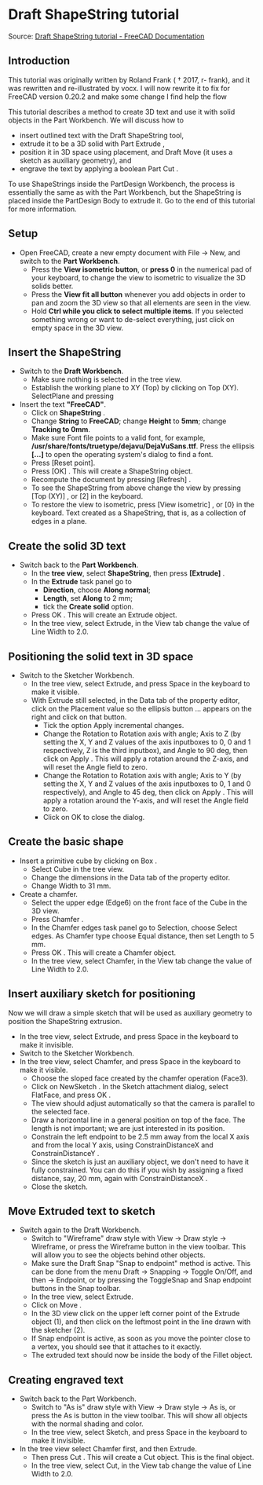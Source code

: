 # Draft ShapeString tutorial

Source: [Draft ShapeString tutorial - FreeCAD Documentation](https://wiki.freecad.org/Draft_ShapeString_tutorial)

## Introduction

This tutorial was originally written by Roland Frank ( † 2017, r-
frank), and it was rewritten and re-illustrated by vocx. I will now rewrite it to fix for FreeCAD version 0.20.2 and make some change I find help the flow

This tutorial describes a method to create 3D text and use it with
solid objects in the Part Workbench. We will discuss how to

* insert outlined text with the Draft ShapeString tool,
* extrude it to be a 3D solid with Part Extrude ,
* position it in 3D space using placement, and Draft Move (it uses a sketch as auxiliary geometry), and 
* engrave the text by applying a boolean Part Cut .

To use ShapeStrings inside the PartDesign Workbench, the process is essentially the same as with the Part Workbench, but the ShapeString is placed inside the PartDesign Body to extrude it. Go to the end of this tutorial for more information.

## Setup

* Open FreeCAD, create a new empty document with File → New, and switch to the **Part Workbench**.
  * Press the **View isometric button**, or **press 0** in the numerical pad of your
keyboard, to change the view to isometric to visualize the 3D solids better.
  * Press the **View fit all button** whenever you add objects in order to pan and zoom
the 3D view so that all elements are seen in the view.
  * Hold **Ctrl while you click to select multiple items**. If you selected something wrong or want to de-select everything, just click on empty space in the 3D view.

## Insert the ShapeString

* Switch to the **Draft Workbench**.
  * Make sure nothing is selected in the tree view.
  * Establish the working plane to XY (Top) by clicking on Top (XY). SelectPlane and pressing
* Insert the text **"FreeCAD"**.
  * Click on **ShapeString** .
  * Change **String** to **FreeCAD**; change **Height** to **5mm**; change **Tracking to 0mm**.
  * Make sure Font file points to a valid font, for example, **/usr/share/fonts/truetype/dejavu/DejaVuSans.ttf**. Press the ellipsis **[...]** to open the operating system's dialog to find a font.
  * Press [Reset point].
  * Press [OK] . This will create a ShapeString object.
  * Recompute the document by pressing [Refresh] .
  * To see the ShapeString from above change the view by pressing [Top (XY)] , or [2] in the keyboard.
  * To restore the view to isometric, press [View isometric] , or [0} in the keyboard. Text created as a ShapeString, that is, as a collection of edges in a plane.

## Create the solid 3D text

* Switch back to the **Part Workbench**.
  * In the **tree view**, select **ShapeString**, then press **[Extrude]** .
  * In the **Extrude** task panel go to 
    * **Direction**, choose **Along normal**;
    * **Length**, set **Along** to 2 mm;
    * tick the **Create solid** option.
  * Press OK . This will create an Extrude object.
  * In the tree view, select Extrude, in the View tab change the value of Line Width to 2.0.

## Positioning the solid text in 3D space

* Switch to the Sketcher Workbench.
  * In the tree view, select Extrude, and press Space in the keyboard to make it visible.
  * With Extrude still selected, in the Data tab of the property editor, click on the Placement value so the ellipsis button ... appears on the right and click on that button.
    * Tick the option Apply incremental changes.
    * Change the Rotation to Rotation axis with angle; Axis to Z (by setting the X, Y and Z values of the axis inputboxes to 0, 0 and 1 respectively, Z is the third inputbox), and Angle to 90 deg, then click on Apply . This will apply a rotation around the Z-axis, and will reset the Angle field to zero.
    * Change the Rotation to Rotation axis with angle; Axis to Y (by setting the X, Y and Z values of the axis inputboxes to 0, 1 and 0 respectively), and Angle to 45 deg, then click on Apply . This will apply a rotation around the Y-axis, and will reset the Angle field to zero.
    * Click on OK to close the dialog.

## Create the basic shape

* Insert a primitive cube by clicking on Box .
  * Select Cube in the tree view.
  * Change the dimensions in the Data tab of the property editor.
  * Change Width to 31 mm.
* Create a chamfer.
  * Select the upper edge (Edge6) on the front face of the Cube in the 3D view.
  * Press Chamfer .
  * In the Chamfer edges task panel go to Selection, choose Select edges. As Chamfer type choose Equal distance, then set Length to 5 mm.
  * Press OK . This will create a Chamfer object.
  * In the tree view, select Chamfer, in the View tab change the value of Line Width to 2.0.

## Insert auxiliary sketch for positioning

Now we will draw a simple sketch that will be used as auxiliary geometry to position the ShapeString extrusion.

* In the tree view, select Extrude, and press Space in the keyboard to make it invisible.
* Switch to the Sketcher Workbench.
* In the tree view, select Chamfer, and press Space in the keyboard to make it visible.
  * Choose the sloped face created by the chamfer operation (Face3).
  * Click on NewSketch . In the Sketch attachment dialog, select FlatFace, and press OK .
  * The view should adjust automatically so that the camera is parallel to the selected face.
  * Draw a horizontal line in a general position on top of the face. The length is not important; we are just interested in its position.
  * Constrain the left endpoint to be 2.5 mm away from the local X axis and from the local Y axis, using ConstrainDistanceX and ConstrainDistanceY .
  * Since the sketch is just an auxiliary object, we don't need to have it fully constrained. You can do this if you wish by assigning a fixed distance, say, 20 mm, again with ConstrainDistanceX .
  * Close the sketch.

## Move Extruded text to sketch

* Switch again to the Draft Workbench.
  * Switch to "Wireframe" draw style with View → Draw style → Wireframe, or press the Wireframe button in the view toolbar. This will allow you to see the objects behind other objects.
  * Make sure the Draft Snap "Snap to endpoint" method is active. This can be done from the menu Draft → Snapping → Toggle On/Off, and then → Endpoint, or by pressing the ToggleSnap and Snap endpoint buttons in the Snap toolbar.
  * In the tree view, select Extrude.
  * Click on Move .
  * In the 3D view click on the upper left corner point of the Extrude object (1), and then click on the leftmost point in the line drawn with the sketcher (2).
  * If Snap endpoint is active, as soon as you move the pointer close to a vertex, you should see that it attaches to it exactly.
  * The extruded text should now be inside the body of the Fillet object.

## Creating engraved text

* Switch back to the Part Workbench.
  * Switch to "As is" draw style with View → Draw style → As is, or press the As is button in the view toolbar. This will show all objects with the normal shading and color.
  * In the tree view, select Sketch, and press Space in the keyboard to make it invisible.
* In the tree view select Chamfer first, and then Extrude.
  * Then press Cut . This will create a Cut object. This is the final object.
  * In the tree view, select Cut, in the View tab change the value of Line Width to 2.0.